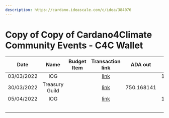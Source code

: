 ```yaml
---
description: https://cardano.ideascale.com/c/idea/384076
---
```


# Copy of Copy of Cardano4Climate Community Events - C4C Wallet

<table><thead><tr><th>Date</th><th align="center">Name</th><th data-type="select">Budget Item</th><th align="center">Transaction link</th><th align="center">ADA out</th><th align="center">ADA in</th><th align="center">Balance</th></tr></thead><tbody><tr><td>03/03/2022</td><td align="center">IOG</td><td></td><td align="center"><a href="https://raw.githubusercontent.com/treasuryguild/Cardano4Climate/main/Transactions/Fund7/Cardano4Climate-Community-Events/Incoming-IOG/1648536946465-IOG.json">link</a></td><td align="center"></td><td align="center">1514.858696</td><td align="center">1514.858696</td></tr><tr><td>30/03/2022</td><td align="center">Treasury Guild</td><td></td><td align="center"><a href="https://raw.githubusercontent.com/treasuryguild/Cardano4Climate/main/Transactions/Fund7/Cardano4Climate-Community-Events/Treasury-Wallet/1648646380322-Treasury-Guild.json">link</a></td><td align="center">750.168141</td><td align="center"></td><td align="center">763.516386</td></tr><tr><td>05/04/2022</td><td align="center">IOG</td><td></td><td align="center"><a href="https://raw.githubusercontent.com/treasuryguild/Cardano4Climate/main/Transactions/Fund7/Cardano4Climate-Community-Events/Incoming-IOG/1649253704012-IOG.json">link</a></td><td align="center"></td><td align="center">1161.388889</td><td align="center">1924.905275</td></tr><tr><td></td><td align="center"></td><td></td><td align="center"></td><td align="center"></td><td align="center"></td><td align="center"></td></tr><tr><td></td><td align="center"></td><td></td><td align="center"></td><td align="center"></td><td align="center"></td><td align="center"></td></tr><tr><td></td><td align="center"></td><td></td><td align="center"></td><td align="center"></td><td align="center"></td><td align="center"></td></tr><tr><td></td><td align="center"></td><td></td><td align="center"></td><td align="center"></td><td align="center"></td><td align="center"></td></tr><tr><td></td><td align="center"></td><td></td><td align="center"></td><td align="center"></td><td align="center"></td><td align="center"></td></tr></tbody></table>

